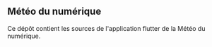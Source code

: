 Météo du numérique
-----

Ce dépôt contient les sources de l'application flutter de la Météo du numérique.